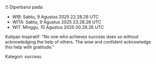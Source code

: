 ⏰ Diperbarui pada:
- WIB: Sabtu, 9 Agustus 2025 22.28.26 UTC
- WITA: Sabtu, 9 Agustus 2025 23.28.26 UTC
- WIT: Minggu, 10 Agustus 2025 00.28.26 UTC

Kutipan Inspiratif:
"No one who achieves success does so without acknowledging the help of others. The wise and confident acknowledge this help with gratitude."


Kategori: success

